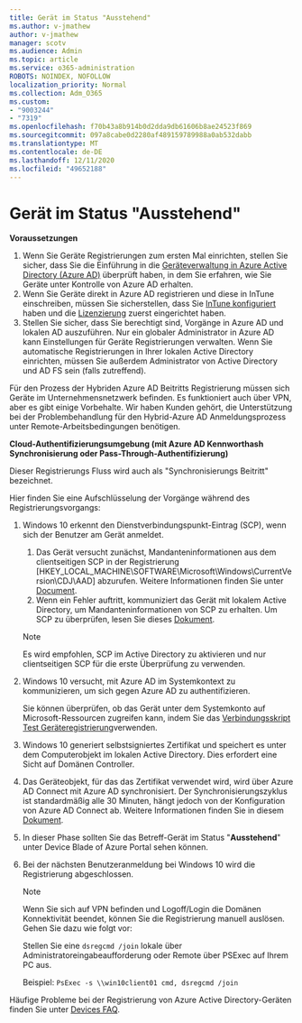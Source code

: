 ```yaml
---
title: Gerät im Status "Ausstehend"
ms.author: v-jmathew
author: v-jmathew
manager: scotv
ms.audience: Admin
ms.topic: article
ms.service: o365-administration
ROBOTS: NOINDEX, NOFOLLOW
localization_priority: Normal
ms.collection: Adm_O365
ms.custom:
- "9003244"
- "7319"
ms.openlocfilehash: f70b43a8b914b0d2dda9db61606b8ae24523f869
ms.sourcegitcommit: 097a8cabe0d2280af489159789988a0ab532dabb
ms.translationtype: MT
ms.contentlocale: de-DE
ms.lasthandoff: 12/11/2020
ms.locfileid: "49652188"
---
```

# <a name="device-in-pending-state"></a>Gerät im Status "Ausstehend"

**Voraussetzungen**

1. Wenn Sie Geräte Registrierungen zum ersten Mal einrichten, stellen Sie sicher, dass Sie die Einführung in die [Geräteverwaltung in Azure Active Directory (Azure AD)](https://docs.microsoft.com/azure/active-directory/devices/overview?WT.mc_id=Portal-Microsoft_Azure_Support) überprüft haben, in dem Sie erfahren, wie Sie Geräte unter Kontrolle von Azure AD erhalten.
2. Wenn Sie Geräte direkt in Azure AD registrieren und diese in InTune einschreiben, müssen Sie sicherstellen, dass Sie [InTune konfiguriert](https://docs.microsoft.com/mem/intune/enrollment/device-enrollment?WT.mc_id=Portal-Microsoft_Azure_Support) haben und die [Lizenzierung](https://docs.microsoft.com/mem/intune/fundamentals/licenses-assign?WT.mc_id=Portal-Microsoft_Azure_Support) zuerst eingerichtet haben.
3. Stellen Sie sicher, dass Sie berechtigt sind, Vorgänge in Azure AD und lokalen AD auszuführen. Nur ein globaler Administrator in Azure AD kann Einstellungen für Geräte Registrierungen verwalten. Wenn Sie automatische Registrierungen in Ihrer lokalen Active Directory einrichten, müssen Sie außerdem Administrator von Active Directory und AD FS sein (falls zutreffend).

Für den Prozess der Hybriden Azure AD Beitritts Registrierung müssen sich Geräte im Unternehmensnetzwerk befinden. Es funktioniert auch über VPN, aber es gibt einige Vorbehalte. Wir haben Kunden gehört, die Unterstützung bei der Problembehandlung für den Hybrid-Azure AD Anmeldungsprozess unter Remote-Arbeitsbedingungen benötigen.

**Cloud-Authentifizierungsumgebung (mit Azure AD Kennworthash Synchronisierung oder Pass-Through-Authentifizierung)**

Dieser Registrierungs Fluss wird auch als "Synchronisierungs Beitritt" bezeichnet.

Hier finden Sie eine Aufschlüsselung der Vorgänge während des Registrierungsvorgangs:

1. Windows 10 erkennt den Dienstverbindungspunkt-Eintrag (SCP), wenn sich der Benutzer am Gerät anmeldet.

    1. Das Gerät versucht zunächst, Mandanteninformationen aus dem clientseitigen SCP in der Registrierung [HKEY_LOCAL_MACHINE\SOFTWARE\Microsoft\Windows\CurrentVersion\CDJ\AAD] abzurufen. Weitere Informationen finden Sie unter [Document](https://docs.microsoft.com/azure/active-directory/devices/hybrid-azuread-join-control).
    1. Wenn ein Fehler auftritt, kommuniziert das Gerät mit lokalem Active Directory, um Mandanteninformationen von SCP zu erhalten. Um SCP zu überprüfen, lesen Sie dieses [Dokument](https://docs.microsoft.com/azure/active-directory/devices/hybrid-azuread-join-manual#configure-a-service-connection-point).

    > [!NOTE]
    > Es wird empfohlen, SCP im Active Directory zu aktivieren und nur clientseitigen SCP für die erste Überprüfung zu verwenden.

2. Windows 10 versucht, mit Azure AD im Systemkontext zu kommunizieren, um sich gegen Azure AD zu authentifizieren.

    Sie können überprüfen, ob das Gerät unter dem Systemkonto auf Microsoft-Ressourcen zugreifen kann, indem Sie das [Verbindungsskript Test Geräteregistrierung](https://gallery.technet.microsoft.com/Test-Device-Registration-3dc944c0)verwenden.

3. Windows 10 generiert selbstsigniertes Zertifikat und speichert es unter dem Computerobjekt im lokalen Active Directory. Dies erfordert eine Sicht auf Domänen Controller.

4. Das Geräteobjekt, für das das Zertifikat verwendet wird, wird über Azure AD Connect mit Azure AD synchronisiert. Der Synchronisierungszyklus ist standardmäßig alle 30 Minuten, hängt jedoch von der Konfiguration von Azure AD Connect ab. Weitere Informationen finden Sie in diesem [Dokument](https://docs.microsoft.com/azure/active-directory/hybrid/how-to-connect-sync-configure-filtering#organizational-unitbased-filtering).

5. In dieser Phase sollten Sie das Betreff-Gerät im Status "**Ausstehend**" unter Device Blade of Azure Portal sehen können.

6. Bei der nächsten Benutzeranmeldung bei Windows 10 wird die Registrierung abgeschlossen.

    > [!NOTE]
    > Wenn Sie sich auf VPN befinden und Logoff/Login die Domänen Konnektivität beendet, können Sie die Registrierung manuell auslösen. Gehen Sie dazu wie folgt vor:
    >
    > Stellen Sie eine `dsregcmd /join` lokale über Administratoreingabeaufforderung oder Remote über PSExec auf Ihrem PC aus.
    >
    > Beispiel: `PsExec -s \\win10client01 cmd, dsregcmd /join`

Häufige Probleme bei der Registrierung von Azure Active Directory-Geräten finden Sie unter [Devices FAQ](https://docs.microsoft.com/azure/active-directory/devices/faq).
